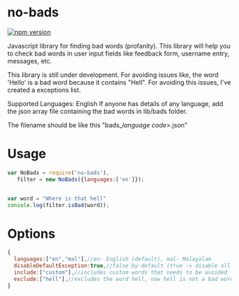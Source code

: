 # no-bads

[![npm version](https://badge.fury.io/js/no-bads.svg)](https://badge.fury.io/js/no-bads)

Javascript library for finding bad words (profanity).
This library will help you to check bad words in user input fields like feedback form, username entry, messages, etc.

This library is still under development. For avoiding issues like, the word 'Hello' is a bad word because it contains "Hell".
For avoiding this issues, I've created a exceptions list. 

Supported Languages: English
If anyone has details of any language, add the json array file containing the bad words in lib/bads folder. 

The filename should be like this "bads_*language code*>.json"

# Usage

```javascript
var NoBads = require('no-bads'),
   filter = new NoBads({languages:['en']});


var word = "Where is that hell"
console.log(filter.isBad(word));
```

# Options

```javascript
{
  languages:["en","mal"],//en- English (default), mal- Malayalam
  disableDefaultException:true,//false by-default (true -> disable all default exception words)
  include:["custom"],//includes custom words that needs to be avoided
  exclude:["hell"],//excludes the word hell, now hell is not a bad word
}

```
